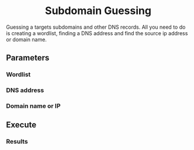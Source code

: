<h1 align="center">
Subdomain Guessing
</h1>

Guessing a targets subdomains and other DNS records. All you need to do
is creating a wordlist, finding a DNS address and find the source ip address
or domain name. 

## Parameters

### Wordlist

### DNS address

### Domain name or IP

## Execute

### Results
